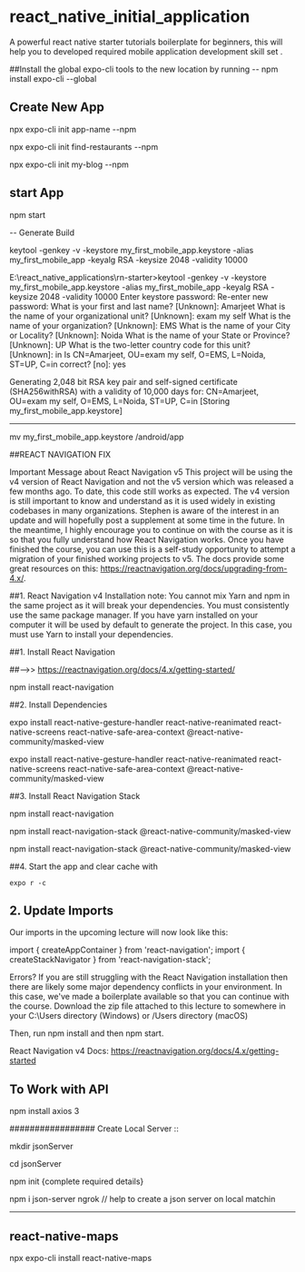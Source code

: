 # react_native_initial_application
  A powerful react native starter tutorials boilerplate for beginners,  this will help you to  developed  required mobile application development skill set .
  
  
  
  ##Install the global expo-cli tools to the new location by running 
-- npm install expo-cli --global

## Create New App

npx expo-cli init app-name --npm

npx expo-cli init find-restaurants --npm


npx expo-cli init my-blog --npm

## start App

npm start

-- Generate Build

keytool -genkey -v -keystore my_first_mobile_app.keystore -alias my_first_mobile_app -keyalg RSA -keysize 2048 -validity 10000


E:\react_native_applications\rn-starter>keytool -genkey -v -keystore my_first_mobile_app.keystore -alias my_first_mobile_app -keyalg RSA -keysize 2048 -validity 10000
Enter keystore password:
Re-enter new password:
What is your first and last name?
  [Unknown]:  Amarjeet
What is the name of your organizational unit?
  [Unknown]:  exam my self
What is the name of your organization?
  [Unknown]:  EMS
What is the name of your City or Locality?
  [Unknown]:  Noida
What is the name of your State or Province?
  [Unknown]:  UP
What is the two-letter country code for this unit?
  [Unknown]:  in
Is CN=Amarjeet, OU=exam my self, O=EMS, L=Noida, ST=UP, C=in correct?
  [no]:  yes

Generating 2,048 bit RSA key pair and self-signed certificate (SHA256withRSA) with a validity of 10,000 days
        for: CN=Amarjeet, OU=exam my self, O=EMS, L=Noida, ST=UP, C=in
[Storing my_first_mobile_app.keystore]

-----------------------
mv my_first_mobile_app.keystore /android/app


##REACT NAVIGATION FIX



Important Message about React Navigation v5
This project will be using the v4 version of React Navigation and not the v5 version which was released a few months ago. To date, this code still works as expected. The v4 version is still important to know and understand as it is used widely in existing codebases in many organizations. Stephen is aware of the interest in an update and will hopefully post a supplement at some time in the future. In the meantime, I highly encourage you to continue on with the course as it is so that you fully understand how React Navigation works. Once you have finished the course, you can use this is a self-study opportunity to attempt a migration of your finished working projects to v5. The docs provide some great resources on this: https://reactnavigation.org/docs/upgrading-from-4.x/.

##1. React Navigation v4 Installation
note: You cannot mix Yarn and npm in the same project as it will break your dependencies. You must consistently use the same package manager. If you have yarn installed on your computer it will be used by default to generate the project. In this case, you must use Yarn to install your dependencies.

##1. Install React Navigation

##-->> https://reactnavigation.org/docs/4.x/getting-started/

npm install react-navigation



##2. Install Dependencies

  expo install react-native-gesture-handler react-native-reanimated react-native-screens react-native-safe-area-context @react-native-community/masked-view
  
  expo install react-native-gesture-handler react-native-reanimated react-native-screens react-native-safe-area-context @react-native-community/masked-view

##3. Install React Navigation Stack

npm install react-navigation

npm install react-navigation-stack @react-native-community/masked-view

npm install react-navigation-stack @react-native-community/masked-view



##4. Start the app and clear cache with 

    expo r -c

## 2. Update Imports
Our imports in the upcoming lecture will now look like this:

import { createAppContainer } from 'react-navigation';
import { createStackNavigator } from 'react-navigation-stack';
 
Errors?
If you are still struggling with the React Navigation installation then there are likely some major dependency conflicts in your environment. In this case, we've made a boilerplate available so that you can continue with the course. Download the zip file attached to this lecture to somewhere in your C:\Users directory (Windows) or /Users directory (macOS)

Then, run npm install and then npm start.

React Navigation v4 Docs:
https://reactnavigation.org/docs/4.x/getting-started

## To Work with API
npm install axios
3

################# Create Local Server ::

mkdir jsonServer

cd jsonServer

npm init
{complete required details}

npm i json-server ngrok   // help to create a json server on local matchin

---------------

## react-native-maps

npx expo-cli install react-native-maps
